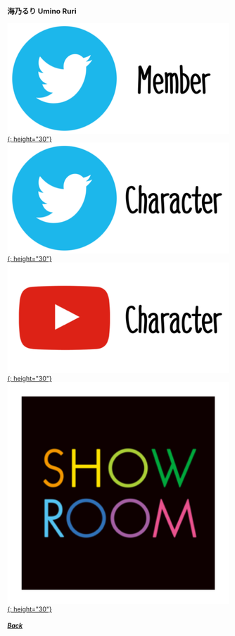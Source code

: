 ### 海乃るり Umino Ruri 
[![twitter_@ru_ri_88](../../../Img/Icon_Twitter_Mem.PNG){: height="30"}](https://twitter.com/ru_ri_88) [![twitter_@_todajun](../../../Img/Icon_Twitter_Char.PNG){: height="30"}](https://twitter.com/_todajun) [![youtube](../../../Img/Icon_Youtube_Char.PNG){: height="30"}](https://www.youtube.com/channel/UCb-2y_Y3TfafWCtPL0ZsfpA) [![showroom_digital_idol_4](../../../Img/Icon_Showroom.PNG){: height="30"}](https://www.showroom-live.com/room/profile?room_id=87721) 
##### [Back](../../../readme.md)
